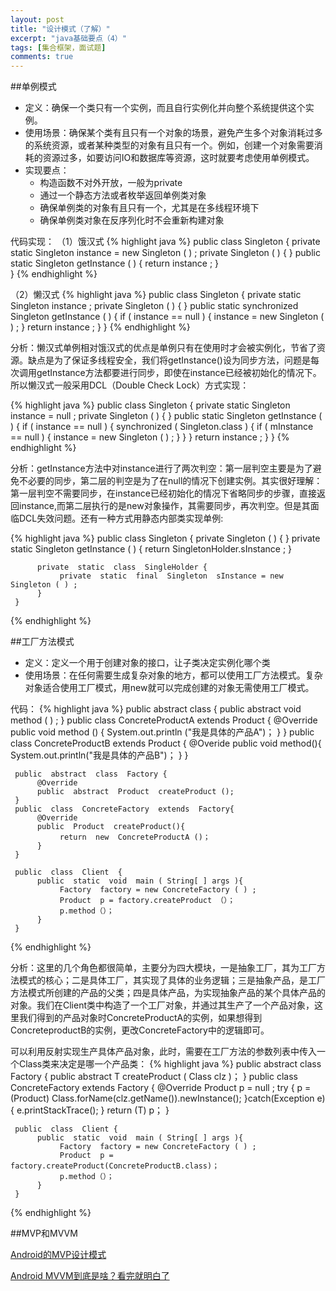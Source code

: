 ```yaml
---
layout: post
title: "设计模式（了解）"
excerpt: "java基础要点（4）"
tags: [集合框架，面试题]
comments: true
---
```


##单例模式
- 定义：确保一个类只有一个实例，而且自行实例化并向整个系统提供这个实例。
- 使用场景：确保某个类有且只有一个对象的场景，避免产生多个对象消耗过多的系统资源，或者某种类型的对象有且只有一个。例如，创建一个对象需要消耗的资源过多，如要访问IO和数据库等资源，这时就要考虑使用单例模式。
- 实现要点：
	- 构造函数不对外开放，一般为private
    - 通过一个静态方法或者枚举返回单例类对象
    - 确保单例类的对象有且只有一个，尤其是在多线程环境下
    - 确保单例类对象在反序列化时不会重新构建对象
    
代码实现：
（1）饿汉式
{% highlight java %}
          public  class Singleton {
               private  static  Singleton  instance = new Singleton ( ) ;
               private  Singleton ( ) { }
               public  static  Singleton  getInstance ( ) {
                    return  instance ;
               }     
          }
{% endhighlight %}

（2）懒汉式
{% highlight java %}
          public  class  Singleton {
               private  static  Singleton  instance ;
               private  Singleton ( ) { }
               public  static  synchronized  Singleton  getInstance ( ) {
                    if ( instance == null ) {
                         instance = new Singleton ( ) ;
                    }
                    return instance ;
               }
          }
{% endhighlight %}

分析：懒汉式单例相对饿汉式的优点是单例只有在使用时才会被实例化，节省了资源。缺点是为了保证多线程安全，我们将getInstance()设为同步方法，问题是每次调用getInstance方法都要进行同步，即使在instance已经被初始化的情况下。所以懒汉式一般采用DCL（Double Check Lock）方式实现：
         
{% highlight java %}
          public  class  Singleton {
               private  static  Singleton  instance = null ;
               private  Singleton ( ) { }
               public  static  Singleton  getInstance ( ) {
                    if ( instance == null ) {
                         synchronized ( Singleton.class ) {
                              if ( mInstance == null ) {
                                   instance = new Singleton ( ) ; 
                              }
                         }
                    }
                    return instance ;
               }
          }
{% endhighlight %}

分析：getInstance方法中对instance进行了两次判空：第一层判空主要是为了避免不必要的同步，第二层的判空是为了在null的情况下创建实例。其实很好理解：第一层判空不需要同步，在instance已经初始化的情况下省略同步的步骤，直接返回instance,而第二层执行的是new对象操作，其需要同步，再次判空。但是其面临DCL失效问题。还有一种方式用静态内部类实现单例:

{% highlight java %}
     public   class  Singleton {
          private  Singleton ( ) { }
          private  static  Singleton  getInstance ( ) {
               return  SingletonHolder.sInstance ;
          }

          private  static  class  SingleHolder {
               private  static  final  Singleton  sInstance = new Singleton ( ) ;
          }
     }
{% endhighlight %}

##工厂方法模式

- 定义：定义一个用于创建对象的接口，让子类决定实例化哪个类
- 使用场景：在任何需要生成复杂对象的地方，都可以使用工厂方法模式。复杂对象适合使用工厂模式，用new就可以完成创建的对象无需使用工厂模式。

代码：
{% highlight java %}
     public  abstract  class {
          public  abstract  void  method ( ) ; 
     }
     public  class  ConcreteProductA  extends  Product {
          @Override 
          public  void  method () {
               System.out.println ("我是具体的产品A")；
          }
     }
     public  class  ConcreteProductB  extends  Product {
          @Overide
          public  void  method(){
               System.out.println("我是具体的产品B")；
          }
     }
     
     public  abstract  class  Factory {
          @Override
          public  abstract  Product  createProduct ();
     }
     public  class  ConcreteFactory  extends  Factory{
          @Override
          public  Product  createProduct(){
               return  new  ConcreteProductA ()；
          }
     }

     public  class  Client  {
          public  static  void  main ( String[ ] args ){
               Factory  factory = new ConcreteFactory ( ) ;
               Product  p = factory.createProduct （）；
               p.method（）；
          }
     }
{% endhighlight %}

分析：这里的几个角色都很简单，主要分为四大模块，一是抽象工厂，其为工厂方法模式的核心；二是具体工厂，其实现了具体的业务逻辑；三是抽象产品，是工厂方法模式所创建的产品的父类；四是具体产品，为实现抽象产品的某个具体产品的对象。我们在Client类中构造了一个工厂对象，并通过其生产了一个产品对象，这里我们得到的产品对象时ConcreteProductA的实例，如果想得到ConcreteproductB的实例，更改ConcreteFactory中的逻辑即可。

可以利用反射实现生产具体产品对象，此时，需要在工厂方法的参数列表中传入一个Class类来决定是哪一个产品类：
{% highlight java %}
     public  abstract  class  Factory {
          public  abstract  <T extends  Product> T createProduct ( Class <T> clz )；
     }
     public  class  ConcreteFactory  extends  Factory {
          @Override
          Product  p = null ;
          try {
               p = (Product) Class.forName(clz.getName()).newInstance();
          }catch(Exception e){
               e.printStackTrace();
          }
          return  (T) p；
     }

     public  class  Client {
          public  static  void  main ( String[ ] args ){
               Factory  factory = new ConcreteFactory ( ) ;
               Product  p = factory.createProduct(ConcreteProductB.class)；
               p.method（）；
          }
     }
{% endhighlight %}

##MVP和MVVM

[Android的MVP设计模式](http://blog.waynell.com/2015/05/29/mvp-on-android/) 
 
[Android MVVM到底是啥？看完就明白了](http://mp.weixin.qq.com/s?__biz=MzA4MjU5NTY0NA==&mid=401410759&idx=1&sn=89f0e3ddf9f21f6a5d4de4388ef2c32f#rd)

     
          
